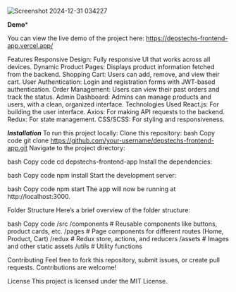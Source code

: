 ![Screenshot 2024-12-31 034227](https://github.com/user-attachments/assets/bd71b197-2004-4597-a86c-5cfb3d987bb6)

**Demo***

You can view the live demo of the project here: https://depstechs-frontend-app.vercel.app/

Features
Responsive Design: Fully responsive UI that works across all devices.
Dynamic Product Pages: Displays product information fetched from the backend.
Shopping Cart: Users can add, remove, and view their cart.
User Authentication: Login and registration forms with JWT-based authentication.
Order Management: Users can view their past orders and track the status.
Admin Dashboard: Admins can manage products and users, with a clean, organized interface.
Technologies Used
React.js: For building the user interface.
Axios: For making API requests to the backend.
Redux: For state management.
CSS/SCSS: For styling and responsiveness.


***Installation***
To run this project locally:
Clone this repository:
bash
Copy code
git clone https://github.com/your-username/depstechs-frontend-app.git
Navigate to the project directory:

bash
Copy code
cd depstechs-frontend-app
Install the dependencies:

bash
Copy code
npm install
Start the development server:

bash
Copy code
npm start
The app will now be running at http://localhost:3000.

Folder Structure
Here’s a brief overview of the folder structure:

bash
Copy code
/src
/components        # Reusable components like buttons, product cards, etc.
/pages             # Page components for different routes (Home, Product, Cart)
/redux             # Redux store, actions, and reducers
/assets            # Images and other static assets
/utils             # Utility functions

Contributing
Feel free to fork this repository, submit issues, or create pull requests. Contributions are welcome!

License
This project is licensed under the MIT License.


